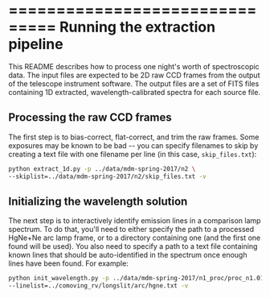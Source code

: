 ===============================
Running the extraction pipeline
===============================

This README describes how to process one night's worth of spectroscopic data.
The input files are expected to be 2D raw CCD frames from the output of the
telescope instrument software. The output files are a set of FITS files
containing 1D extracted, wavelength-calibrated spectra for each source file.

Processing the raw CCD frames
-----------------------------

The first step is to bias-correct, flat-correct, and trim the raw frames. Some
exposures may be known to be bad -- you can specify filenames to skip by
creating a text file with one filename per line (in this case,
``skip_files.txt``):

```bash
python extract_1d.py -p ../data/mdm-spring-2017/n2 \
--skiplist=../data/mdm-spring-2017/n2/skip_files.txt -v
```

Initializing the wavelength solution
------------------------------------

The next step is to interactively identify emission lines in a comparison lamp
spectrum. To do that, you'll need to either specify the path to a processed
HgNe+Ne arc lamp frame, or to a directory containing one (and the first one
found will be used). You also need to specify a path to a text file containing
known lines that should be auto-identified in the spectrum once enough lines
have been found. For example:

```bash
python init_wavelength.py -p ../data/mdm-spring-2017/n1_proc/proc_n1.0137.fit \
--linelist=../comoving_rv/longslit/arc/hgne.txt -v
```
